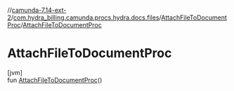 //[camunda-7.14-ext-2](../../../index.md)/[com.hydra_billing.camunda.procs.hydra.docs.files](../index.md)/[AttachFileToDocumentProc](index.md)/[AttachFileToDocumentProc](-attach-file-to-document-proc.md)

# AttachFileToDocumentProc

[jvm]\
fun [AttachFileToDocumentProc](-attach-file-to-document-proc.md)()
